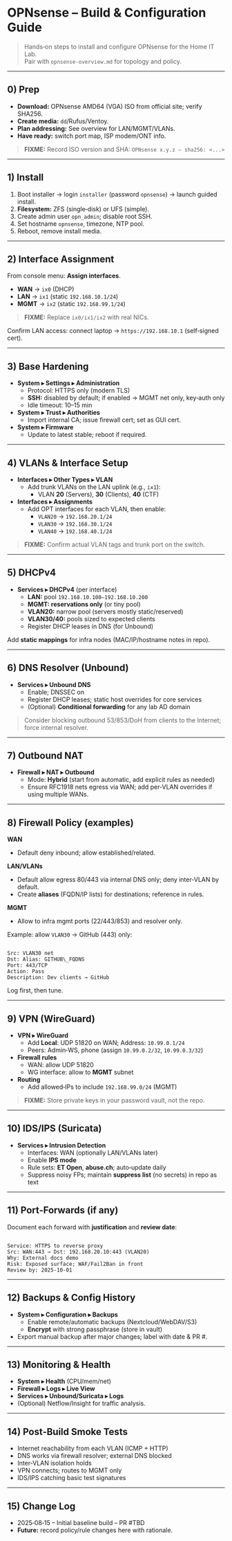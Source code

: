 # OPNsense – Build & Configuration Guide

> Hands‑on steps to install and configure OPNsense for the Home IT Lab.  
> Pair with `opnsense-overview.md` for topology and policy.

---

## 0) Prep
- **Download:** OPNsense AMD64 (VGA) ISO from official site; verify SHA256.
- **Create media:** `dd`/Rufus/Ventoy.
- **Plan addressing:** See overview for LAN/MGMT/VLANs.
- **Have ready:** switch port map, ISP modem/ONT info.

> **FIXME:** Record ISO version and SHA: `OPNsense x.y.z – sha256: <...>`

---

## 1) Install
1. Boot installer → login `installer` (password `opnsense`) → launch guided install.
2. **Filesystem:** ZFS (single‑disk) or UFS (simple).
3. Create admin user `opn_admin`; disable root SSH.
4. Set hostname `opnsense`, timezone, NTP pool.
5. Reboot, remove install media.

---

## 2) Interface Assignment
From console menu: **Assign interfaces**.
- **WAN** → `ix0` (DHCP)  
- **LAN** → `ix1` (static `192.168.10.1/24`)  
- **MGMT** → `ix2` (static `192.168.99.1/24`)

> **FIXME:** Replace `ix0/ix1/ix2` with real NICs.

Confirm LAN access: connect laptop → `https://192.168.10.1` (self‑signed cert).

---

## 3) Base Hardening
- **System ▸ Settings ▸ Administration**
  - Protocol: HTTPS only (modern TLS)
  - **SSH:** disabled by default; if enabled → MGMT net only, key‑auth only
  - Idle timeout: 10–15 min
- **System ▸ Trust ▸ Authorities**
  - Import internal CA; issue firewall cert; set as GUI cert.
- **System ▸ Firmware**
  - Update to latest stable; reboot if required.

---

## 4) VLANs & Interface Setup
- **Interfaces ▸ Other Types ▸ VLAN**
  - Add trunk VLANs on the LAN uplink (e.g., `ix1`):
    - VLAN **20** (Servers), **30** (Clients), **40** (CTF)
- **Interfaces ▸ Assignments**
  - Add OPT interfaces for each VLAN, then enable:
    - `VLAN20` → `192.168.20.1/24`
    - `VLAN30` → `192.168.30.1/24`
    - `VLAN40` → `192.168.40.1/24`

> **FIXME:** Confirm actual VLAN tags and trunk port on the switch.

---

## 5) DHCPv4
- **Services ▸ DHCPv4** (per interface)
  - **LAN:** pool `192.168.10.100–192.168.10.200`
  - **MGMT:** **reservations only** (or tiny pool)
  - **VLAN20:** narrow pool (servers mostly static/reserved)
  - **VLAN30/40:** pools sized to expected clients
  - Register DHCP leases in DNS (for Unbound)

Add **static mappings** for infra nodes (MAC/IP/hostname notes in repo).

---

## 6) DNS Resolver (Unbound)
- **Services ▸ Unbound DNS**
  - Enable; DNSSEC on
  - Register DHCP leases; static host overrides for core services
  - (Optional) **Conditional forwarding** for any lab AD domain

> Consider blocking outbound 53/853/DoH from clients to the Internet; force internal resolver.

---

## 7) Outbound NAT
- **Firewall ▸ NAT ▸ Outbound**
  - Mode: **Hybrid** (start from automatic, add explicit rules as needed)
  - Ensure RFC1918 nets egress via WAN; add per‑VLAN overrides if using multiple WANs.

---

## 8) Firewall Policy (examples)
**WAN**
- Default deny inbound; allow established/related.

**LAN/VLANs**
- Default allow egress 80/443 via internal DNS only; deny inter‑VLAN by default.
- Create **aliases** (FQDN/IP lists) for destinations; reference in rules.

**MGMT**
- Allow to infra mgmt ports (22/443/853) and resolver only.

Example: allow `VLAN30` → GitHub (443) only:
```

Src: VLAN30 net
Dst: Alias: GITHUB\_FQDNS
Port: 443/TCP
Action: Pass
Description: Dev clients → GitHub

```

Log first, then tune.

---

## 9) VPN (WireGuard)
- **VPN ▸ WireGuard**
  - Add **Local**: UDP 51820 on WAN; Address: `10.99.0.1/24`
  - Peers: Admin‑WS, phone (assign `10.99.0.2/32`, `10.99.0.3/32`)
- **Firewall rules**
  - WAN: allow UDP 51820
  - WG interface: allow to **MGMT** subnet
- **Routing**
  - Add allowed‑IPs to include `192.168.99.0/24` (MGMT)

> **FIXME:** Store private keys in your password vault, not the repo.

---

## 10) IDS/IPS (Suricata)
- **Services ▸ Intrusion Detection**
  - Interfaces: WAN (optionally LAN/VLANs later)
  - Enable **IPS mode**
  - Rule sets: **ET Open**, **abuse.ch**; auto‑update daily
  - Suppress noisy FPs; maintain **suppress list** (no secrets) in repo as text

---

## 11) Port‑Forwards (if any)
Document each forward with **justification** and **review date**:
```

Service: HTTPS to reverse proxy
Src: WAN:443 → Dst: 192.168.20.10:443 (VLAN20)
Why: External docs demo
Risk: Exposed surface; WAF/Fail2Ban in front
Review by: 2025‑10‑01

```

---

## 12) Backups & Config History
- **System ▸ Configuration ▸ Backups**
  - Enable remote/automatic backups (Nextcloud/WebDAV/S3)
  - **Encrypt** with strong passphrase (store in vault)
- Export manual backup after major changes; label with date & PR #.

---

## 13) Monitoring & Health
- **System ▸ Health** (CPU/mem/net)
- **Firewall ▸ Logs ▸ Live View**
- **Services ▸ Unbound/Suricata ▸ Logs**
- (Optional) Netflow/Insight for traffic analysis.

---

## 14) Post‑Build Smoke Tests
- Internet reachability from each VLAN (ICMP + HTTP)
- DNS works via firewall resolver; external DNS blocked
- Inter‑VLAN isolation holds
- VPN connects; routes to MGMT only
- IDS/IPS catching basic test signatures

---

## 15) Change Log
- 2025‑08‑15 – Initial baseline build – PR #TBD
- **Future:** record policy/rule changes here with rationale.

